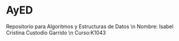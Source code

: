 # AyED
Repositorio para Algoritmos y Estructuras de Datos \n
Nombre: Isabel Cristina Custodio Garrido \n
Curso:K1043

